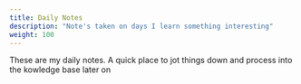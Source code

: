 ```yaml
---
title: Daily Notes
description: "Note's taken on days I learn something interesting"
weight: 100
---
```


These are my daily notes. A quick place to jot things down and process into the kowledge base later on
